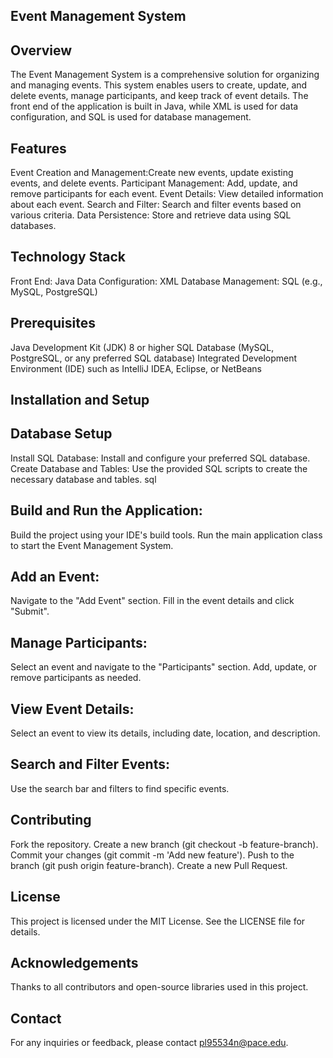 ## Event Management System 

## Overview

The Event Management System is a comprehensive solution for organizing and managing events. This system enables users to create, update, and delete events, manage participants, and keep track of event details. The front end of the application is built in Java, while XML is used for data configuration, and SQL is used for database management.

## Features

Event Creation and Management:Create new events, update existing events, and delete events.
Participant Management: Add, update, and remove participants for each event.
Event Details: View detailed information about each event.
Search and Filter: Search and filter events based on various criteria.
Data Persistence: Store and retrieve data using SQL databases.

## Technology Stack

Front End: Java 
Data Configuration: XML
Database Management: SQL (e.g., MySQL, PostgreSQL)

## Prerequisites
Java Development Kit (JDK) 8 or higher
SQL Database (MySQL, PostgreSQL, or any preferred SQL database)
Integrated Development Environment (IDE) such as IntelliJ IDEA, Eclipse, or NetBeans

## Installation and Setup

## Database Setup
Install SQL Database: Install and configure your preferred SQL database.
Create Database and Tables: Use the provided SQL scripts to create the necessary database and tables.
sql

## Build and Run the Application:

Build the project using your IDE's build tools.
Run the main application class to start the Event Management System.

## Add an Event:

Navigate to the "Add Event" section.
Fill in the event details and click "Submit".

## Manage Participants:

Select an event and navigate to the "Participants" section.
Add, update, or remove participants as needed.

## View Event Details:

Select an event to view its details, including date, location, and description.

## Search and Filter Events:

Use the search bar and filters to find specific events.

## Contributing
Fork the repository.
Create a new branch (git checkout -b feature-branch).
Commit your changes (git commit -m 'Add new feature').
Push to the branch (git push origin feature-branch).
Create a new Pull Request.

## License
This project is licensed under the MIT License. See the LICENSE file for details.

## Acknowledgements
Thanks to all contributors and open-source libraries used in this project.

## Contact
For any inquiries or feedback, please contact pl95534n@pace.edu.
